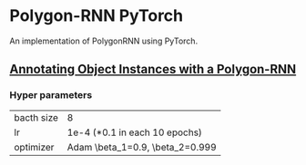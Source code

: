 # Polygon-RNN PyTorch

An implementation of PolygonRNN using PyTorch.

## [Annotating Object Instances with a Polygon-RNN](https://arxiv.org/abs/1704.05548)

### Hyper parameters

|  |  |
|--|--|
| bacth size | 8    |
| lr         | 1e-4 (*0.1 in each 10 epochs) |
| optimizer  |  Adam \beta_1=0.9, \beta_2=0.999 |
